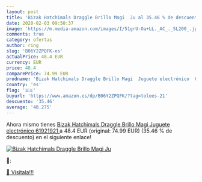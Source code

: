 ```yaml
---
layout: post
title: 'Bizak Hatchimals Draggle Brillo Magi  Ju al 35.46 % de descuento'
date: 2020-02-03 09:50:37
image: 'https://m.media-amazon.com/images/I/51grU-Oa+LL._AC_._SL200_.jpg'
comments: true
category: ofertas
author: ring
slug: 'B06Y2ZPQFK-es'
actualPrice: 48.4 EUR
currency: EUR
price: 48.4
comparePrice: 74.99 EUR
prodname: 'Bizak Hatchimals Draggle Brillo Magi  Juguete electrónico  61921921 '
country: 'es'
flag: '🇪🇸'
buyurl: 'https://www.amazon.es/dp/B06Y2ZPQFK/?tag=tolees-21'
descuento: '35.46'
average: '48.275'
---
```


Ahora mismo tienes [Bizak Hatchimals Draggle Brillo Magi  Juguete electrónico  61921921 ](https://www.amazon.es/dp/B06Y2ZPQFK/?tag=tolees-21) a 48.4 EUR (original: 74.99 EUR) (35.46 %  de descuento) en el siguiente enlace!

[![Bizak Hatchimals Draggle Brillo Magi  Ju](https://m.media-amazon.com/images/I/51grU-Oa+LL._AC_._SL200_.jpg)](https://www.amazon.es/dp/B06Y2ZPQFK/?tag=tolees-21)

🔎:


[🛒 Visítala!!!](https://www.amazon.es/dp/B06Y2ZPQFK/?tag=tolees-21)
